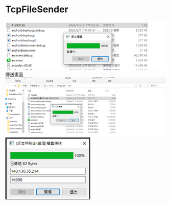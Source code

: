# TcpFileSender
![TcpFileSender](https://github.com/CHENGJUI-TSAI/TCP-11-18/blob/main/%E5%82%B3%E9%80%81%E7%95%AB%E9%9D%A2.png)
傳送畫面
![TcpFileSender](https://github.com/CHENGJUI-TSAI/TCP-11-18/blob/main/%E6%88%90%E5%8A%9F%E5%82%B3%E9%80%81.png)
![TcpFileSender](https://github.com/CHENGJUI-TSAI/TCP-11-18/blob/main/%E7%A8%8B%E5%BC%8F%E7%95%AB%E9%9D%A2.png)
